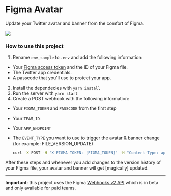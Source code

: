 # Figma Avatar

Update your Twitter avatar and banner from the comfort of Figma.

![](https://github.com/javierarce/figma-avatar/raw/main/avatar.gif)

### How to use this project

1. Rename `env_sample` to `.env` and add the following information:
  - Your [Figma access token](https://www.figma.com/developers/api#access-tokens) and the ID of your Figma file.
  - The Twitter app credentials.
  - A passcode that you'll use to protect your app.
2. Install the dependecies with `yarn install`
3. Run the server with `yarn start`
4. Create a POST webhook with the following information:
- Your `FIGMA_TOKEN` and `PASSCODE` from the first step
- Your `TEAM_ID`
- Your `APP_ENDPOINT`
- The `EVENT_TYPE` you want to use to trigger the avatar & banner change (for example: FILE_VERSION_UPDATE) 

  ```bash 
  curl -X POST -H 'X-FIGMA-TOKEN: [FIGMA_TOKEN]' -H "Content-Type: application/json" 'https://api.figma.com/v2/webhooks' -d '{"event_type":"    [EVENT_TYPE]","team_id":"[TEAM_ID]","endpoint":"[APP_ENDPOINT]/ping","passcode":"[PASSCODE]"}'
  ```

After these steps and whenever you add changes to the version history of your Figma file, your avatar and banner will get [magically] updated. 

--- 

**Important**: this project uses the Figma [Webhooks v2 API](https://www.figma.com/developers/api#webhooks_v2) which is in beta and only available for paid teams.
